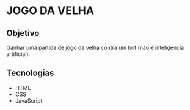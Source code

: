 # JOGO DA VELHA

## Objetivo
Ganhar uma partida de jogo da velha contra um bot (não é inteligencia artificial).

## Tecnologias
- HTML
- CSS
- JavaScript
